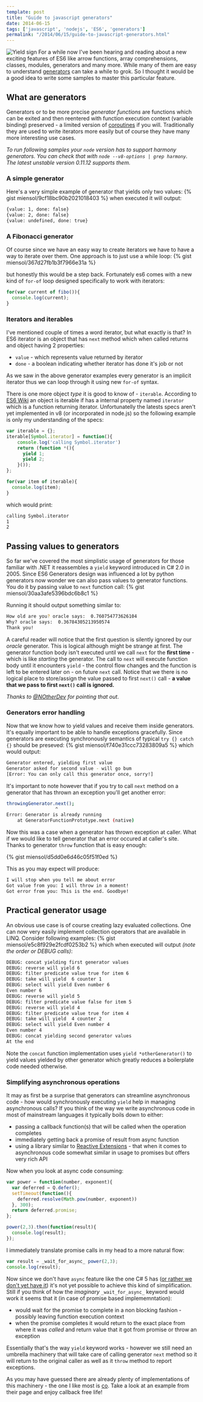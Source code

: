 ```yaml
---
template: post
title: "Guide to javascript generators"
date: 2014-06-15
tags: ['javascript', 'nodejs', 'ES6', 'generators']
permalink: "/2014/06/15/guide-to-javascript-generators.html"
---
```

![Yield sign](../images/yield-sign.jpg)
For a while now I've been hearing and reading about a new exciting features of ES6 like arrow functions, array comprehensions, classes, modules, generators and many more. While many of them are easy to understand [generators](https://developer.mozilla.org/en-US/docs/Web/JavaScript/Reference/Statements/function*) can take a while to grok. So I thought it would be a good idea to write some samples to master this particular feature.

## What are generators
Generators or to be more precise *generator functions* are functions which can be exited and then reentered with function execution context (variable binding) preserved - a limited version of [coroutines](http://en.wikipedia.org/wiki/Coroutine) if you will. Traditionally they are used to write iterators more easily but of course they have many more interesting use cases.

*To run following samples your `node` version has to support harmony generators. You can check that with `node --v8-options | grep harmony`. The latest unstable version 0.11.12 supports them.*

### A simple generator
Here's a very simple example of generator that yields only two values:
{% gist miensol/9cf18bc90b2021018403 %}
when executed it will output:

```bash
{value: 1, done: false}
{value: 2, done: false}
{value: undefined, done: true}
```

### A Fibonacci generator
Of course since we have an easy way to create iterators we have to have a way to iterate over them. One approach is to just use a while loop:
{% gist miensol/367d27fb1b3f7966e31a %}

but honestly this would be a step back. Fortunately es6 comes with a new kind of `for-of` loop designed specifically to work with iterators:

```javascript
for(var current of fibo()){
  console.log(current);
}
```

### Iterators and iterables
I've mentioned couple of times a word iterator, but what exactly is that? In ES6 iterator is an object that has `next` method which when called returns and object having 2 properties:

- `value` - which represents value returned by iterator
- `done` - a boolean indicating whether iterator has done it's job or not

As we saw in the above generator examples every generator is an implicit iterator thus we can loop through it using new `for-of` syntax.

There is one more object *type* it is good to know of - `iterable`. According to [ES6 Wiki](http://wiki.ecmascript.org/doku.php?id=harmony:iterators) an object is iterable if has a internal property named `iterator` which is a function returning iterator. Unfortunatelly the latests specs aren't yet implemented in v8 (or incorporated in node.js) so the following example is only my understanding of the specs:

```javascript
var iterable = {};
iterable[Symbol.iterator] = function(){
    console.log('calling Symbol.iterator')
    return (function *(){
      yield 1;
      yield 2;
    }());
};

for(var item of iterable){
  console.log(item);
}
```

which would print:

```bash
calling Symbol.iterator
1
2
```

## Passing values to generators
So far we've covered the most simplistic usage of generators for those familiar with .NET it reassembles a `yield` keyword introduced in C# 2.0 in 2005. Since ES6 Generators design was influenced a lot by python generators now wonder we can also pass values to generator functions. You do it by passing value to `next` function call:
{% gist miensol/30aa3afe5396bdc6b8c1 %}

Running it should output something similar to:

```bash
How old are you? oracle says:  0.760754773626104
Why? oracle says:  0.36784305213950574
Thank you!
```

A careful reader will notice that the first question is silently ignored by our *oracle* generator. This is logical although might be strange at first. The generator function body isn't executed until we call `next` for the **first time** - which is like *starting* the generator. The call to `next` will execute function body until it encounters `yield` - the control flow changes and the function is left to be entered later on - on future `next` call. Notice that we there is no logical place to store/assign the value passed to first `next()` call - **a value that we pass to first `next()` call is ignored.**

*Thanks to [@NOtherDev](http://notherdev.blogspot.com/) for pointing that out*.

### Generators error handling
Now that we know how to yield values and receive them inside generators. It's equally important to be able to handle exceptions gracefully. Since generators are executing synchronously semantics of typical `try {} catch {}` should be preseved:
{% gist miensol/f740e31ccc73283809a5 %}
which would output:

```bash
Generator entered, yielding first value
Generator asked for second value - will go bum
[Error: You can only call this generator once, sorry!]
```

It's important to note however that if you try to call `next` method on a generator that has thrown an exception you'll get another error:

```bash
throwingGenerator.next();
                  ^
Error: Generator is already running
    at GeneratorFunctionPrototype.next (native)
```

Now this was a case when a generator has thrown exception at caller. What if we would like to tell generator that an error occured at caller's site. Thanks to generator `throw` function that is easy enough:

{% gist miensol/d5dd0e6d46c05f51f0ed %}

This as you may expect will produce:

```bash
I will stop when you tell me about error
Got value from you: I will throw in a moment!
Got error from you: This is the end. Goodbye!
```

## Practical generator usage
An obvious use case is of course creating lazy evaluated collections. One can now very easily implement collection operators that are available in LINQ. Consider following examples:
{% gist miensol/e5c8f929e2fcdf0253b2 %}
which when executed will output *(note the order or DEBUG calls)*:

```bash
DEBUG: concat yielding first generator values
DEBUG: reverse will yield 6
DEBUG: filter predicate value true for item 6
DEBUG: take will yield  6 counter 1
DEBUG: select will yield Even number 6
Even number 6
DEBUG: reverse will yield 5
DEBUG: filter predicate value false for item 5
DEBUG: reverse will yield 4
DEBUG: filter predicate value true for item 4
DEBUG: take will yield  4 counter 2
DEBUG: select will yield Even number 4
Even number 4
DEBUG: concat yielding second generator values
At the end
```

Note the `concat` function implementation uses `yield *otherGenerator()` to yield values yielded by other generator which greatly reduces a boilerplate code needed otherwise.

### Simplifying asynchronous operations
It may as first be a surprise that generators can streamline asynchronous code - how would synchronously executing `yield` help in managing asynchronous calls? If you think of the way we write asynchronous code in most of mainstream languages it typically boils down to either:

- passing a callback function(s) that will be called when the operation completes
- immediately getting back a promise of result from async function
- using a library similar to [Reactive Extensions](http://msdn.microsoft.com/pl-pl/data/gg577609.aspx) - that when it comes to asynchronous code somewhat similar in usage to promises but offers very rich API

Now when you look at async code consuming:

```javascript
var power = function(number, exponent){
  var deferred = Q.defer();
  setTimeout(function(){
    deferred.resolve(Math.pow(number, exponent))
  }, 300);
  return deferred.promise;
};

power(2,3).then(function(result){
  console.log(result);
});
```

I immediately translate promise calls in my head to a more natural flow:

```javascript
var result = _wait_for_async_ power(2,3);
console.log(result);
```

Now since we don't have `async` feature like the one C# 5 has ([or rather we don't yet have it](http://wiki.ecmascript.org/doku.php?id=strawman:async_functions)) it's not yet possible to achieve this kind of simplification. Still if you think of how the *imaginary* `_wait_for_async_` keyword would work it seems that it (in case of promise based implememntation):

*  would wait for the promise to complete in a non blocking fashion - possibly leaving function execution context
*  when the promise completes it would return to the exact place from where it was *called* and return value that it got from promise or throw an exception

Essentially that's the way `yield` keyword works - however we still need an umbrella machinery that will  take care of calling generator `next` method so it will return to the original caller as well as it `throw` method to report exceptions.

As you may have guessed there are already plenty of implementations of this machinery - the one I like most is [co](https://github.com/visionmedia/co). Take a look at an example from their page and enjoy callback free life!
